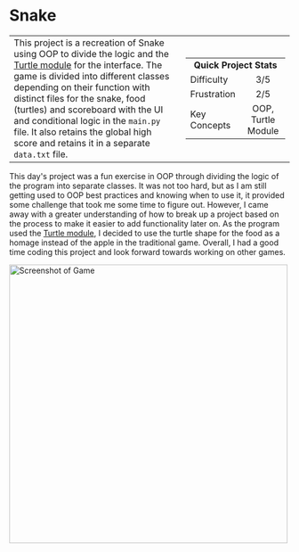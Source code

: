 # Snake

<table border='0'>
<tr>
  <td>
  This project is a recreation of Snake using OOP to divide the logic and the <a href="https://docs.python.org/3/library/turtle.html">Turtle module</a> for the interface. The game is divided into different classes depending on their function with distinct files for the snake, food (turtles) and scoreboard with the UI and conditional logic in the <code>main.py</code> file. It also retains the global high score and retains it in a separate <code>data.txt</code> file.
  </td>
  <td>
    <div>
      <table>
        <tr>
          <td align='center' colspan="2"><strong>Quick Project Stats</strong></td>
        </tr>
        <tr>
          <td>Difficulty</td>
          <td align='center'>3/5</td>
        </tr>
        <tr>
          <td>Frustration</td>
          <td align='center'>2/5</td>
        </tr>
        <tr>
          <td>Key Concepts</td>
          <td align='center'>OOP, Turtle Module</td>
        </tr>
      </table>
    </div>
  </td>
</tr>
</table>

This day's project was a fun exercise in OOP through dividing the logic of the program into separate classes. It was not too hard, but as I am still getting used to OOP best practices and knowing when to use it, it provided some challenge that took me some time to figure out. However, I came away with a greater understanding of how to break up a project based on the process to make it easier to add functionality later on. As the program used the <a href="https://docs.python.org/3/library/turtle.html">Turtle module</a>, I decided to use the turtle shape for the food as a homage instead of the apple in the traditional game. Overall, I had a good time coding this project and look forward towards working on other games.

<img src="https://ryanlonergan.github.io/assets/img/100_days/day_20_snake.png" alt="Screenshot of Game" width=500>
